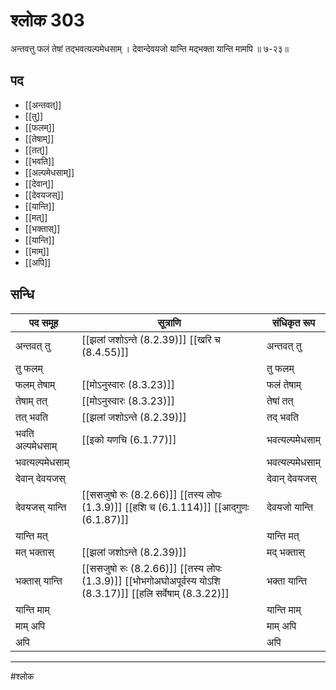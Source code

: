 # श्लोक 303

अन्तवत्तु फलं तेषां तद्भवत्यल्पमेधसाम् ।
देवान्देवयजो यान्ति मद्भक्ता यान्ति मामपि ॥ ७-२३॥


## पद 

- [[अन्तवत्]]
- [[तु]]
- [[फलम्]]
- [[तेषाम्]]
- [[तत्]]
- [[भवति]]
- [[अल्पमेधसाम्]]
- [[देवान्]]
- [[देवयजस्]]
- [[यान्ति]]
- [[मत्]]
- [[भक्तास्]]
- [[यान्ति]]
- [[माम्]]
- [[अपि]]

## सन्धि

| पद समूह | सूत्राणि | संधिकृत रूप |
| ----- | ----- | ----- |
| अन्तवत् तु |  [[झलां जशोऽन्ते (8.2.39)]] [[खरि च (8.4.55)]] | अन्तवत् तु |
| तु फलम् |  | तु फलम् |
| फलम् तेषाम् |  [[मोऽनुस्वारः (8.3.23)]] | फलं तेषाम् |
| तेषाम् तत् |  [[मोऽनुस्वारः (8.3.23)]] | तेषां तत् |
| तत् भवति |  [[झलां जशोऽन्ते (8.2.39)]] | तद् भवति |
| भवति अल्पमेधसाम् |  [[इको यणचि (6.1.77)]] | भवत्यल्पमेधसाम् |
| भवत्यल्पमेधसाम् |  | भवत्यल्पमेधसाम् |
| देवान् देवयजस् |  | देवान् देवयजस् |
| देवयजस् यान्ति |  [[ससजुषो रुः (8.2.66)]] [[तस्य लोपः (1.3.9)]] [[हशि च (6.1.114)]] [[आद्गुणः (6.1.87)]] | देवयजो यान्ति |
| यान्ति मत् |  | यान्ति मत् |
| मत् भक्तास् |  [[झलां जशोऽन्ते (8.2.39)]] | मद् भक्तास् |
| भक्तास् यान्ति |  [[ससजुषो रुः (8.2.66)]] [[तस्य लोपः (1.3.9)]] [[भोभगोअघोअपूर्वस्य योऽशि (8.3.17)]] [[हलि सर्वेषाम् (8.3.22)]] | भक्ता यान्ति |
| यान्ति माम् |  | यान्ति माम् |
| माम् अपि |  | माम् अपि |
| अपि |  | अपि |


---

#श्लोक